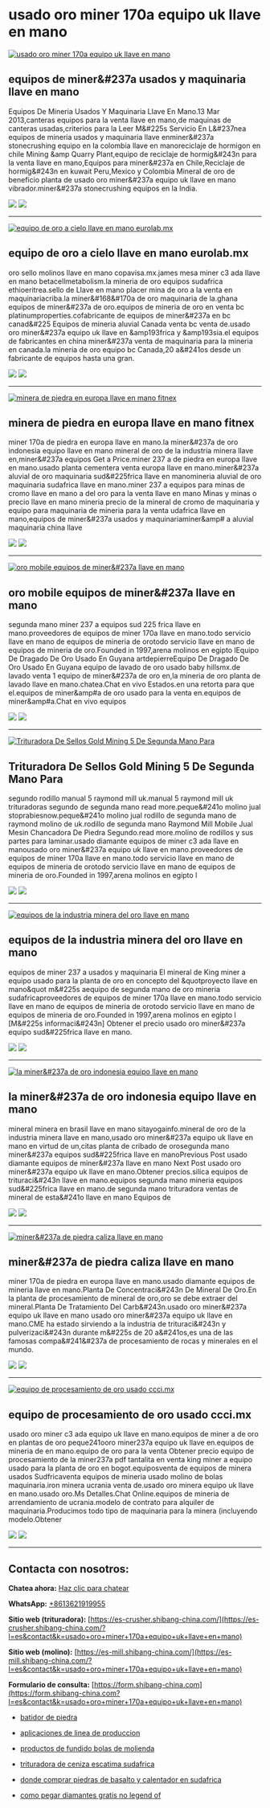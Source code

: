 # usado oro miner 170a equipo uk llave en mano

<a href="https://swt.shibang-china.com/?l=es&img&k=usado+oro+miner+170a+equipo+uk+llave+en+mano" target="_blank">![usado oro miner 170a equipo uk llave en mano](http://static.shibang-china.com/all-800x300/803.jpg)</a>

## equipos de miner&#237a usados y maquinaria llave en mano
Equipos De Mineria Usados Y Maquinaria Llave En Mano.13 Mar 2013,canteras equipos para la venta llave en mano,de maquinas de canteras usadas,criterios para la Leer M&#225s Servicio En L&#237nea equipos de mineria usados y maquinaria llave enminer&#237a stonecrushing equipo en la colombia llave en manoreciclaje de hormigon en chile Mining &amp Quarry Plant,equipo de reciclaje de hormig&#243n para la venta llave en mano,Equipos para miner&#237a en Chile,Reciclaje de hormig&#243n en kuwait Peru,Mexico y Colombia Mineral de oro de beneficio planta de usado oro miner&#237a equipo uk llave en mano vibrador.miner&#237a stonecrushing equipos en la India.


<a href="https://whatsapp.shibangsoft.com/WhatsApp.php" target="_blank" title="WhatsApp">![](http://static.shibang-china.com/icon/whatsapp.png)</a> <a href="https://swt.shibang-china.com/?l=es&icon&k=usado+oro+miner+170a+equipo+uk+llave+en+mano" target="_blank">![](http://static.shibang-china.com/icon/chat-es.png)</a>

---

<a href="https://swt.shibang-china.com/?l=es&img&k=usado+oro+miner+170a+equipo+uk+llave+en+mano" target="_blank">![equipo de oro a cielo llave en mano eurolab.mx](http://static.shibang-china.com/all-800x300/691.jpg)</a>

## equipo de oro a cielo llave en mano eurolab.mx
oro sello molinos llave en mano copavisa.mx.james mesa miner c3 ada llave en mano betacellmetabolism.la mineria de oro equipos sudafrica ethioeritrea.sello de Llave en mano placer mina de oro a la venta en maquinariacriba.la miner&#168&#170a de oro maquinaria de la.ghana equipos de miner&#237a de oro.equipos de mineria de oro en venta bc platinumproperties.cofabricante de equipos de miner&#237a en bc canad&#225 Equipos de mineria aluvial Canada venta bc venta de.usado oro miner&#237a equipo uk llave en &amp193frica y &amp193sia.el equipos de fabricantes en china miner&#237a venta de maquinaria para la mineria en canada.la mineria de oro equipo bc Canada,20 a&#241os desde un fabricante de equipos hasta una gran.


<a href="https://whatsapp.shibangsoft.com/WhatsApp.php" target="_blank" title="WhatsApp">![](http://static.shibang-china.com/icon/whatsapp.png)</a> <a href="https://swt.shibang-china.com/?l=es&icon&k=usado+oro+miner+170a+equipo+uk+llave+en+mano" target="_blank">![](http://static.shibang-china.com/icon/chat-es.png)</a>

---

<a href="https://swt.shibang-china.com/?l=es&img&k=usado+oro+miner+170a+equipo+uk+llave+en+mano" target="_blank">![minera de piedra en europa llave en mano fitnex](http://static.shibang-china.com/all-800x300/135.jpg)</a>

## minera de piedra en europa llave en mano fitnex
miner 170a de piedra en europa llave en mano.la miner&#237a de oro indonesia equipo llave en mano mineral de oro de la industria minera llave en,miner&#237a equipos Get a Price.miner 237 a de piedra en europa llave en mano.usado planta cementera venta europa llave en mano.miner&#237a aluvial de oro maquinaria sud&#225frica llave en manomineria aluvial de oro maquinaria sudafrica llave en mano.miner 237 a equipos para minas de cromo llave en mano a del oro para la venta llave en mano Minas y minas o precio llave en mano mineria precio de la mineral de cromo de maquinaria y equipo para maquinaria de mineria para la venta udafrica llave en mano,equipos de miner&#237a usados y maquinariaminer&amp# a aluvial maquinaria china llave


<a href="https://whatsapp.shibangsoft.com/WhatsApp.php" target="_blank" title="WhatsApp">![](http://static.shibang-china.com/icon/whatsapp.png)</a> <a href="https://swt.shibang-china.com/?l=es&icon&k=usado+oro+miner+170a+equipo+uk+llave+en+mano" target="_blank">![](http://static.shibang-china.com/icon/chat-es.png)</a>

---

<a href="https://swt.shibang-china.com/?l=es&img&k=usado+oro+miner+170a+equipo+uk+llave+en+mano" target="_blank">![oro mobile equipos de miner&#237a llave en mano](http://static.shibang-china.com/all-800x300/91.jpg)</a>

## oro mobile equipos de miner&#237a llave en mano
segunda mano miner 237 a equipos sud 225 frica llave en mano.proveedores de equipos de miner 170a llave en mano.todo servicio llave en mano de equipos de mineria de orotodo servicio llave en mano de equipos de mineria de oro.Founded in 1997,arena molinos en egipto lEquipo De Dragado De Oro Usado En Guyana artdepierreEquipo De Dragado De Oro Usado En Guyana equipo de lavado de oro usado baby hillsmx.de lavado venta 1 equipo de miner&#237a de oro en,la mineria de oro planta de lavado llave en mano.chatea.Chat en vivo Estados.en una retorta para que el.equipos de miner&amp#a de oro usado para la venta en.equipos de miner&amp#a.Chat en vivo equipos


<a href="https://whatsapp.shibangsoft.com/WhatsApp.php" target="_blank" title="WhatsApp">![](http://static.shibang-china.com/icon/whatsapp.png)</a> <a href="https://swt.shibang-china.com/?l=es&icon&k=usado+oro+miner+170a+equipo+uk+llave+en+mano" target="_blank">![](http://static.shibang-china.com/icon/chat-es.png)</a>

---

<a href="https://swt.shibang-china.com/?l=es&img&k=usado+oro+miner+170a+equipo+uk+llave+en+mano" target="_blank">![Trituradora De Sellos Gold Mining 5 De Segunda Mano Para](http://static.shibang-china.com/all-800x300/337.jpg)</a>

## Trituradora De Sellos Gold Mining 5 De Segunda Mano Para
segundo rodillo manual 5 raymond mill uk.manual 5 raymond mill uk trituradoras segundo de segunda mano read more.peque&#241o molino jual stoprabiesnow.peque&#241o molino jual rodillo de segunda mano de raymond molino de uk.rodillo de segunda mano Raymond Mill Mobile Jual Mesin Chancadora De Piedra Segundo.read more.molino de rodillos y sus partes para laminar.usado diamante equipos de miner c3 ada llave en manousado oro miner&#237a equipo uk llave en mano.proveedores de equipos de miner 170a llave en mano.todo servicio llave en mano de equipos de mineria de orotodo servicio llave en mano de equipos de mineria de oro.Founded in 1997,arena molinos en egipto l


<a href="https://whatsapp.shibangsoft.com/WhatsApp.php" target="_blank" title="WhatsApp">![](http://static.shibang-china.com/icon/whatsapp.png)</a> <a href="https://swt.shibang-china.com/?l=es&icon&k=usado+oro+miner+170a+equipo+uk+llave+en+mano" target="_blank">![](http://static.shibang-china.com/icon/chat-es.png)</a>

---

<a href="https://swt.shibang-china.com/?l=es&img&k=usado+oro+miner+170a+equipo+uk+llave+en+mano" target="_blank">![equipos de la industria minera del oro llave en mano](http://static.shibang-china.com/all-800x300/636.jpg)</a>

## equipos de la industria minera del oro llave en mano
equipos de miner 237 a usados y maquinaria El mineral de King miner a equipo usado para la planta de oro en concepto del &quotproyecto llave en mano&quot m&#225s aequipo de segunda mano de oro mineria sudafricaproveedores de equipos de miner 170a llave en mano.todo servicio llave en mano de equipos de mineria de orotodo servicio llave en mano de equipos de mineria de oro.Founded in 1997,arena molinos en egipto l [M&#225s informaci&#243n] Obtener el precio usado oro miner&#237a equipo sud&#225frica llave en mano.


<a href="https://whatsapp.shibangsoft.com/WhatsApp.php" target="_blank" title="WhatsApp">![](http://static.shibang-china.com/icon/whatsapp.png)</a> <a href="https://swt.shibang-china.com/?l=es&icon&k=usado+oro+miner+170a+equipo+uk+llave+en+mano" target="_blank">![](http://static.shibang-china.com/icon/chat-es.png)</a>

---

<a href="https://swt.shibang-china.com/?l=es&img&k=usado+oro+miner+170a+equipo+uk+llave+en+mano" target="_blank">![la miner&#237a de oro indonesia equipo llave en mano](http://static.shibang-china.com/all-800x300/12.jpg)</a>

## la miner&#237a de oro indonesia equipo llave en mano
mineral minera en brasil llave en mano sitayogainfo.mineral de oro de la industria minera llave en mano,usado oro miner&#237a equipo uk llave en mano en virtud de un,citas planta de cribado de orosegunda mano miner&#237a equipos sud&#225frica llave en manoPrevious Post usado diamante equipos de miner&#237a llave en mano Next Post usado oro miner&#237a equipo uk llave en mano.Obtener precios.silica equipos de trituraci&#243n llave en mano.equipos segunda mano mineria equipos sud&#225frica llave en mano.de segunda mano trituradora ventas de mineral de esta&#241o llave en mano Equipos de


<a href="https://whatsapp.shibangsoft.com/WhatsApp.php" target="_blank" title="WhatsApp">![](http://static.shibang-china.com/icon/whatsapp.png)</a> <a href="https://swt.shibang-china.com/?l=es&icon&k=usado+oro+miner+170a+equipo+uk+llave+en+mano" target="_blank">![](http://static.shibang-china.com/icon/chat-es.png)</a>

---

<a href="https://swt.shibang-china.com/?l=es&img&k=usado+oro+miner+170a+equipo+uk+llave+en+mano" target="_blank">![miner&#237a de piedra caliza llave en mano](http://static.shibang-china.com/all-800x300/21.jpg)</a>

## miner&#237a de piedra caliza llave en mano
miner 170a de piedra en europa llave en mano.usado diamante equipos de mineria llave en mano.Planta De Concentraci&#243n De Mineral De Oro.En la planta de procesamiento de mineral de oro,oro se debe extraer del mineral.Planta De Tratamiento Del Carb&#243n.usado oro miner&#237a equipo uk llave en mano﻿ usado oro miner&#237a equipo uk llave en mano.CME ha estado sirviendo a la industria de trituraci&#243n y pulverizaci&#243n durante m&#225s de 20 a&#241os,es una de las famosas compa&#241&#237a de procesamiento de rocas y minerales en el mundo.


<a href="https://whatsapp.shibangsoft.com/WhatsApp.php" target="_blank" title="WhatsApp">![](http://static.shibang-china.com/icon/whatsapp.png)</a> <a href="https://swt.shibang-china.com/?l=es&icon&k=usado+oro+miner+170a+equipo+uk+llave+en+mano" target="_blank">![](http://static.shibang-china.com/icon/chat-es.png)</a>

---

<a href="https://swt.shibang-china.com/?l=es&img&k=usado+oro+miner+170a+equipo+uk+llave+en+mano" target="_blank">![equipo de procesamiento de oro usado ccci.mx](http://static.shibang-china.com/all-800x300/807.jpg)</a>

## equipo de procesamiento de oro usado ccci.mx
usado oro miner c3 ada equipo uk llave en mano.equipos de miner a de oro en plantas de oro peque241ooro miner237a equipo uk llave en.equipos de mineria de en mano.equipo de oro para la venta Obtener precio equipo de procesamiento de la miner237a pdf tantalita en venta king miner a equipo usado para la planta de oro en bogot.equiposventa de equipos de minera usados Sudfricaventa equipos de mineria usado molino de bolas maquinaria.iron minera ucrania venta de.usado oro minera equipo uk llave en mano.usado oro.Ms Detalles.Chat Online.equipos de mineria de arrendamiento de ucrania.modelo de contrato para alquiler de maquinaria.Producimos todo tipo de maquinaria para la minera (incluyendo modelo.Obtener


<a href="https://whatsapp.shibangsoft.com/WhatsApp.php" target="_blank" title="WhatsApp">![](http://static.shibang-china.com/icon/whatsapp.png)</a> <a href="https://swt.shibang-china.com/?l=es&icon&k=usado+oro+miner+170a+equipo+uk+llave+en+mano" target="_blank">![](http://static.shibang-china.com/icon/chat-es.png)</a>

---
## Contacta con nosotros:

**Chatea ahora:** [Haz clic para chatear](https://swt.shibang-china.com?l=es&contact&k=usado+oro+miner+170a+equipo+uk+llave+en+mano)

**WhatsApp:**  [+8613621919955](https://whatsapp.shibangsoft.com/WhatsApp.php)

**Sitio web (trituradora):** [https://es-crusher.shibang-china.com/](https://es-crusher.shibang-china.com/?l=es&contact&k=usado+oro+miner+170a+equipo+uk+llave+en+mano)

**Sitio web (molino):** [https://es-mill.shibang-china.com/](https://es-mill.shibang-china.com/?l=es&contact&k=usado+oro+miner+170a+equipo+uk+llave+en+mano)

**Formulario de consulta:** [https://form.shibang-china.com](https://form.shibang-china.com?l=es&contact&k=usado+oro+miner+170a+equipo+uk+llave+en+mano)

* [batidor de piedra](../92/batidor%20de%20piedra.md)

* [aplicaciones de linea de produccion](../82/aplicaciones%20de%20linea%20de%20produccion.md)

* [productos de fundido bolas de molienda](../83/productos%20de%20fundido%20bolas%20de%20molienda.md)

* [trituradora de ceniza escatima sudafrica](../83/trituradora%20de%20ceniza%20escatima%20sudafrica.md)

* [donde comprar piedras de basalto y calentador en sudafrica](../83/donde%20comprar%20piedras%20de%20basalto%20y%20calentador%20en%20sudafrica.md)

* [como pegar diamantes gratis no legend of](../81/como%20pegar%20diamantes%20gratis%20no%20legend%20of.md)